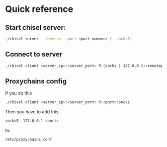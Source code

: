 # Quick reference

## Start chisel server:

```bash
./chisel server --reverse --port <port_number> [--socks5]
```

## Connect to server

```bash
./chisel client <server_ip>:<server_port> R:[socks | 127.0.0.1:<remoteport>:<localport>]
```

## Proxychains config

If you do this

```bash
./chisel client <server_ip>:<server_port> R:<port>:socks
```

Then you have to add this:

```bash
socks5  127.0.0.1 <port>
```

to:

```bash
/etc/proxychains.conf
```
